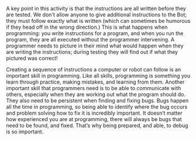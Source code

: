 A key point in this activity is that the instructions are all written before they are tested.
We don't allow anyone to give additional instructions to the Bot; they must follow exactly what is written (which can sometimes be humorous if they head off in the wrong direction.)
This is what happens when programming: you write instructions for a program, and when you run the program, they are all executed without the programmer intervening.
A programmer needs to picture in their mind what would happen when they are writing the instructions; during testing they will find out if what they pictured was correct!

Creating a sequence of instructions a computer or robot can follow is an important skill in programming.
Like all skills, programming is something you learn through practice, making mistakes, and learning from them.
Another important skill that programmers need is to be able to communicate with others, especially when they are working out what the program should do.
They also need to be persistent when finding and fixing bugs.
Bugs happen all the time in programming, so being able to identify where the bug occurs and problem solving how to fix it is incredibly important.
It doesn’t matter how experienced you are at programming, there will always be bugs that need to be found, and fixed.
That’s why being prepared, and able, to debug is so important. 
